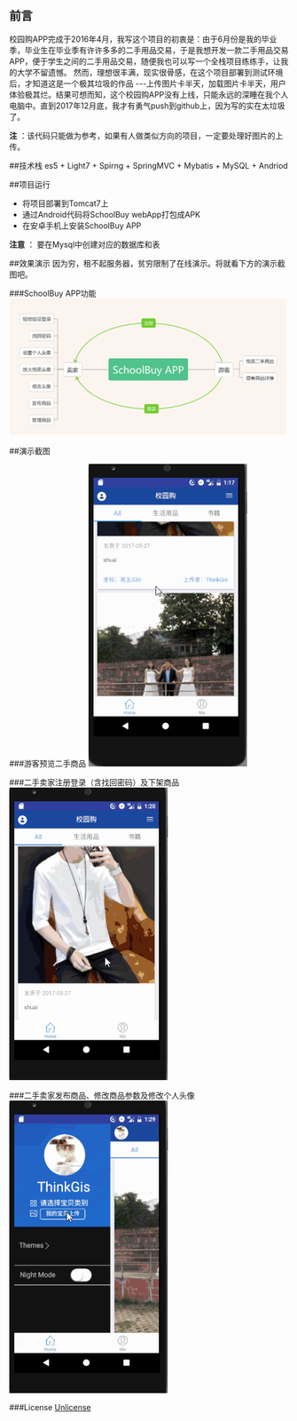## 前言

 校园购APP完成于2016年4月，我写这个项目的初衷是：由于6月份是我的毕业季，毕业生在毕业季有许许多多的二手用品交易，于是我想开发一款二手用品交易APP，便于学生之间的二手用品交易，随便我也可以写一个全栈项目练练手，让我的大学不留遗憾。
 然而，理想很丰满，现实很骨感，在这个项目部署到测试环境后，才知道这是一个极其垃圾的作品 ---上传图片卡半天，加载图片卡半天，用户体验极其烂。结果可想而知，这个校园购APP没有上线，只能永远的深睡在我个人电脑中。直到2017年12月底，我才有勇气push到github上，因为写的实在太垃圾了。
 
**注** ：该代码只能做为参考，如果有人做类似方向的项目，一定要处理好图片的上传。


##技术栈
es5 + Light7 + Spirng + SpringMVC + Mybatis + MySQL + Andriod


##项目运行
- 将项目部署到Tomcat7上
- 通过Android代码将SchoolBuy webApp打包成APK
- 在安卓手机上安装SchoolBuy APP

**注意** ： 要在Mysql中创建对应的数据库和表


##效果演示
因为穷，租不起服务器，贫穷限制了在线演示。将就看下方的演示截图吧。


###SchoolBuy APP功能
![enter image description here](https://github.com/HelloJeremy/schoolBuy/blob/master/image/app.png?raw=true)


##演示截图


###游客预览二手商品
![enter image description here](https://github.com/HelloJeremy/schoolBuy/blob/e03ac5a04cc4c41fe6a3fa7030beecda2e3598d1/image/product_show.gif?raw=true)


###二手卖家注册登录（含找回密码）及下架商品
![enter image description here](https://github.com/HelloJeremy/schoolBuy/blob/e03ac5a04cc4c41fe6a3fa7030beecda2e3598d1/image/regist_login.gif?raw=true)


###二手卖家发布商品、修改商品参数及修改个人头像
![enter image description here](https://github.com/HelloJeremy/schoolBuy/blob/e03ac5a04cc4c41fe6a3fa7030beecda2e3598d1/image/upload_manage.gif?raw=true)



###License
[Unlicense](https://github.com/HelloJeremy/schoolBuy/blob/master/LICENSE)


